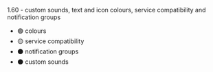 1.60 - custom sounds, text and icon colours, service compatibility and notification groups

- 🟢 colours
- 🟡 service compatibility
- ⚫ notification groups
- ⚫ custom sounds
